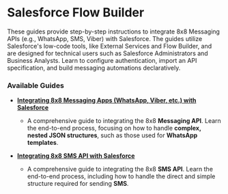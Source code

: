 # Salesforce Flow Builder

These guides provide step-by-step instructions to integrate 8x8 Messaging APIs (e.g., WhatsApp, SMS, Viber) with Salesforce. The guides utilize Salesforce's low-code tools, like External Services and Flow Builder, and are designed for technical users such as Salesforce Administrators and Business Analysts. Learn to configure authentication, import an API specification, and build messaging automations declaratively.

### Available Guides

* **[Integrating 8x8 Messaging Apps (WhatsApp, Viber, etc.) with Salesforce](/connect/docs/salesforce-flowbuilder-8x8-messaging-integration)**

  * A comprehensive guide to integrating the 8x8 **Messaging API**. Learn the end-to-end process, focusing on how to handle **complex, nested JSON structures**, such as those used for **WhatsApp templates**.
* **[Integrating 8x8 SMS API with Salesforce](/connect/docs/salesforce-flowbuilder-8x8-sms-integration)**

  * A comprehensive guide to integrating the 8x8 **SMS API**. Learn the end-to-end process, including how to handle the direct and simple structure required for sending **SMS**.
